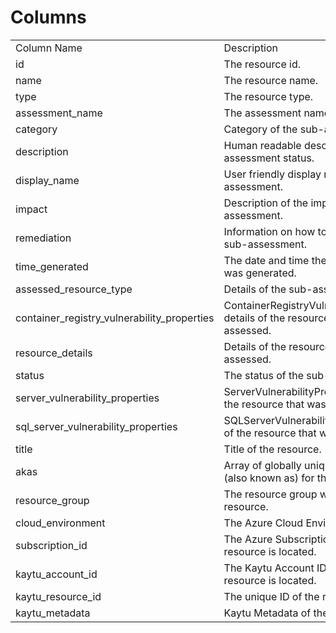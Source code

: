 # Columns  

<table>
	<tr><td>Column Name</td><td>Description</td></tr>
	<tr><td>id</td><td>The resource id.</td></tr>
	<tr><td>name</td><td>The resource name.</td></tr>
	<tr><td>type</td><td>The resource type.</td></tr>
	<tr><td>assessment_name</td><td>The assessment name.</td></tr>
	<tr><td>category</td><td>Category of the sub-assessment.</td></tr>
	<tr><td>description</td><td>Human readable description of the assessment status.</td></tr>
	<tr><td>display_name</td><td>User friendly display name of the sub-assessment.</td></tr>
	<tr><td>impact</td><td>Description of the impact of this sub-assessment.</td></tr>
	<tr><td>remediation</td><td>Information on how to remediate this sub-assessment.</td></tr>
	<tr><td>time_generated</td><td>The date and time the sub-assessment was generated.</td></tr>
	<tr><td>assessed_resource_type</td><td>Details of the sub-assessment.</td></tr>
	<tr><td>container_registry_vulnerability_properties</td><td>ContainerRegistryVulnerabilityProperties details of the resource that was assessed.</td></tr>
	<tr><td>resource_details</td><td>Details of the resource that was assessed.</td></tr>
	<tr><td>status</td><td>The status of the sub-assessment.</td></tr>
	<tr><td>server_vulnerability_properties</td><td>ServerVulnerabilityProperties details of the resource that was assessed.</td></tr>
	<tr><td>sql_server_vulnerability_properties</td><td>SQLServerVulnerabilityProperties details of the resource that was assessed.</td></tr>
	<tr><td>title</td><td>Title of the resource.</td></tr>
	<tr><td>akas</td><td>Array of globally unique identifier strings (also known as) for the resource.</td></tr>
	<tr><td>resource_group</td><td>The resource group which holds this resource.</td></tr>
	<tr><td>cloud_environment</td><td>The Azure Cloud Environment.</td></tr>
	<tr><td>subscription_id</td><td>The Azure Subscription ID in which the resource is located.</td></tr>
	<tr><td>kaytu_account_id</td><td>The Kaytu Account ID in which the resource is located.</td></tr>
	<tr><td>kaytu_resource_id</td><td>The unique ID of the resource in Kaytu.</td></tr>
	<tr><td>kaytu_metadata</td><td>Kaytu Metadata of the Azure resource.</td></tr>
</table>